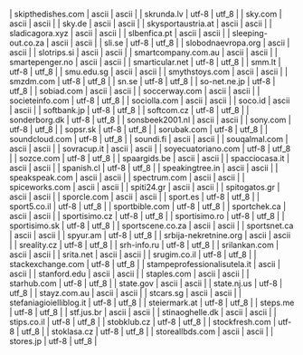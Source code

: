 | skipthedishes.com | ascii | ascii |
| skrunda.lv | utf-8 | utf_8 |
| sky.com | ascii | ascii |
| sky.de | ascii | ascii |
| skysportaustria.at | ascii | ascii |
| sladicagora.xyz | ascii | ascii |
| slbenfica.pt | ascii | ascii |
| sleeping-out.co.za | ascii | ascii |
| sli.se | utf-8 | utf_8 |
| slobodnaevropa.org | ascii | ascii |
| slotrips.si | ascii | ascii |
| smartcompany.com.au | ascii | ascii |
| smartepenger.no | ascii | ascii |
| smarticular.net | utf-8 | utf_8 |
| smm.lt | utf-8 | utf_8 |
| smu.edu.sg | ascii | ascii |
| smythstoys.com | ascii | ascii |
| smzdm.com | utf-8 | utf_8 |
| sn.se | utf-8 | utf_8 |
| so-net.ne.jp | utf-8 | utf_8 |
| sobiad.com | ascii | ascii |
| soccerway.com | ascii | ascii |
| societeinfo.com | utf-8 | utf_8 |
| sociolla.com | ascii | ascii |
| soco.id | ascii | ascii |
| softbank.jp | utf-8 | utf_8 |
| softcom.cz | utf-8 | utf_8 |
| sonderborg.dk | utf-8 | utf_8 |
| sonsbeek2001.nl | ascii | ascii |
| sony.com | utf-8 | utf_8 |
| sopsr.sk | utf-8 | utf_8 |
| sorubak.com | utf-8 | utf_8 |
| soundcloud.com | utf-8 | utf_8 |
| soundi.fi | ascii | ascii |
| souqalmal.com | ascii | ascii |
| sovracup.it | ascii | ascii |
| soyecuatoriano.com | utf-8 | utf_8 |
| sozce.com | utf-8 | utf_8 |
| spaargids.be | ascii | ascii |
| spacciocasa.it | ascii | ascii |
| spanish.cl | utf-8 | utf_8 |
| speakingtree.in | ascii | ascii |
| speakspeak.com | ascii | ascii |
| spectrum.com | ascii | ascii |
| spiceworks.com | ascii | ascii |
| spiti24.gr | ascii | ascii |
| spitogatos.gr | ascii | ascii |
| sporcle.com | ascii | ascii |
| sport.es | utf-8 | utf_8 |
| sport5.co.il | utf-8 | utf_8 |
| sportbible.com | utf-8 | utf_8 |
| sportchek.ca | ascii | ascii |
| sportisimo.cz | utf-8 | utf_8 |
| sportisimo.ro | utf-8 | utf_8 |
| sportisimo.sk | utf-8 | utf_8 |
| sportscene.co.za | ascii | ascii |
| sportsnet.ca | ascii | ascii |
| spyur.am | utf-8 | utf_8 |
| srbija-nekretnine.org | ascii | ascii |
| sreality.cz | utf-8 | utf_8 |
| srh-info.ru | utf-8 | utf_8 |
| srilankan.com | ascii | ascii |
| srita.net | ascii | ascii |
| srugim.co.il | utf-8 | utf_8 |
| stackexchange.com | utf-8 | utf_8 |
| stampeprofessionalisutela.it | ascii | ascii |
| stanford.edu | ascii | ascii |
| staples.com | ascii | ascii |
| starhub.com | utf-8 | utf_8 |
| state.gov | ascii | ascii |
| state.nj.us | utf-8 | utf_8 |
| stayz.com.au | ascii | ascii |
| stcars.sg | ascii | ascii |
| stefaniagioielliblog.it | utf-8 | utf_8 |
| steiermark.at | utf-8 | utf_8 |
| steps.me | utf-8 | utf_8 |
| stf.jus.br | ascii | ascii |
| stinaoghelle.dk | ascii | ascii |
| stips.co.il | utf-8 | utf_8 |
| stobklub.cz | utf-8 | utf_8 |
| stockfresh.com | utf-8 | utf_8 |
| stoklasa.cz | utf-8 | utf_8 |
| storeallbds.com | ascii | ascii |
| stores.jp | utf-8 | utf_8 |
